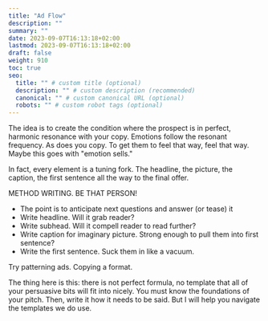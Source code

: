 ```yaml
---
title: "Ad Flow"
description: ""
summary: ""
date: 2023-09-07T16:13:18+02:00
lastmod: 2023-09-07T16:13:18+02:00
draft: false
weight: 910
toc: true
seo:
  title: "" # custom title (optional)
  description: "" # custom description (recommended)
  canonical: "" # custom canonical URL (optional)
  robots: "" # custom robot tags (optional)
---
```

The idea is to create the condition where the prospect is in perfect, harmonic resonance with your copy. Emotions follow the resonant frequency. As does you copy. To get them to feel that way, feel that way. Maybe this goes with "emotion sells."

In fact, every element is a tuning fork. The headline, the picture, the caption, the first sentence all the way to the final offer.

METHOD WRITING. BE THAT PERSON!

* The point is to anticipate next questions and answer (or tease) it
* Write headline. Will it grab reader?
* Write subhead. Will it compell reader to read further?
* Write caption for imaginary picture. Strong enough to pull them into first sentence?
* Write the first sentence. Suck them in like a vacuum.


Try patterning ads. Copying a format.

The thing here is this: there is not perfect formula, no template that all of your persuasive bits will fit into nicely. You must know the foundations of your pitch. Then, write it how it needs to be said. But I will help you navigate the templates we do use.
